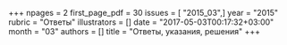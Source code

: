 +++
npages = 2
first_page_pdf = 30
issues = [ "2015_03",]
year = "2015"
rubric = "Ответы"
illustrators = []
date = "2017-05-03T00:17:32+03:00"
month = "03"
authors = []
title = "Ответы, указания, решения"
+++
